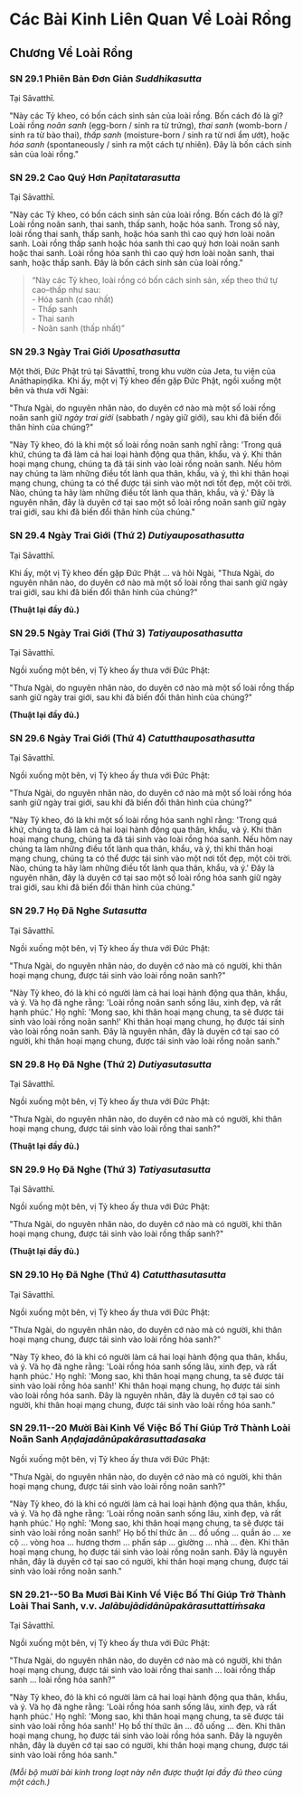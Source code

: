 # Các Bài Kinh Liên Quan Về Loài Rồng

<!--pg-->
## Chương Về Loài Rồng

### SN 29.1 Phiên Bản Đơn Giản *Suddhikasutta*

Tại Sāvatthī.

"Này các Tỷ kheo, có bốn cách sinh sản của loài rồng. Bốn cách đó là gì? Loài rồng *noãn sanh* (egg-born / sinh ra từ trứng), *thai sanh* (womb-born / sinh ra từ bào thai), *thấp sanh* (moisture-born / sinh ra từ nơi ẩm ướt), hoặc *hóa sanh* (spontaneously / sinh ra một cách tự nhiên). Đây là bốn cách sinh sản của loài rồng."

<!--pg-->
### SN 29.2 Cao Quý Hơn *Paṇītatarasutta*

Tại Sāvatthī.

"Này các Tỷ kheo, có bốn cách sinh sản của loài rồng. Bốn cách đó là gì? Loài rồng noãn sanh, thai sanh, thấp sanh, hoặc hóa sanh. Trong số này, loài rồng thai sanh, thấp sanh, hoặc hóa sanh thì cao quý hơn loài noãn sanh. Loài rồng thấp sanh hoặc hóa sanh thì cao quý hơn loài noãn sanh hoặc thai sanh. Loài rồng hóa sanh thì cao quý hơn loài noãn sanh, thai sanh, hoặc thấp sanh. Đây là bốn cách sinh sản của loài rồng."

>“Này các Tỷ kheo, loài rồng có bốn cách sinh sản, xếp theo thứ tự cao–thấp như sau:\
> \- Hóa sanh (cao nhất)\
> \- Thấp sanh\
> \- Thai sanh\
> \- Noãn sanh (thấp nhất)”

<!--pg-->
### SN 29.3 Ngày Trai Giới *Uposathasutta*

Một thời, Đức Phật trú tại Sāvatthī, trong khu vườn của Jeta, tu viện của Anāthapiṇḍika. Khi ấy, một vị Tỷ kheo đến gặp Đức Phật, ngồi xuống một bên và thưa với Ngài:

"Thưa Ngài, do nguyên nhân nào, do duyên cớ nào mà một số loài rồng noãn sanh giữ *ngày trai giới* (sabbath / ngày giữ giới), sau khi đã biến đổi thân hình của chúng?"

"Này Tỷ kheo, đó là khi một số loài rồng noãn sanh nghĩ rằng: 'Trong quá khứ, chúng ta đã làm cả hai loại hành động qua thân, khẩu, và ý. Khi thân hoại mạng chung, chúng ta đã tái sinh vào loài rồng noãn sanh. Nếu hôm nay chúng ta làm những điều tốt lành qua thân, khẩu, và ý, thì khi thân hoại mạng chung, chúng ta có thể được tái sinh vào một nơi tốt đẹp, một cõi trời. Nào, chúng ta hãy làm những điều tốt lành qua thân, khẩu, và ý.' Đây là nguyên nhân, đây là duyên cớ tại sao một số loài rồng noãn sanh giữ ngày trai giới, sau khi đã biến đổi thân hình của chúng."

<!--pg-->
### SN 29.4 Ngày Trai Giới (Thứ 2) *Dutiyauposathasutta*

Tại Sāvatthī.

Khi ấy, một vị Tỷ kheo đến gặp Đức Phật ... và hỏi Ngài, "Thưa Ngài, do nguyên nhân nào, do duyên cớ nào mà một số loài rồng thai sanh giữ ngày trai giới, sau khi đã biến đổi thân hình của chúng?"

**(Thuật lại đầy đủ.)**

<!--pg-->
### SN 29.5 Ngày Trai Giới (Thứ 3) *Tatiyauposathasutta*

Tại Sāvatthī.

Ngồi xuống một bên, vị Tỷ kheo ấy thưa với Đức Phật:

"Thưa Ngài, do nguyên nhân nào, do duyên cớ nào mà một số loài rồng thấp sanh giữ ngày trai giới, sau khi đã biến đổi thân hình của chúng?"

**(Thuật lại đầy đủ.)**

<!--pg-->
### SN 29.6 Ngày Trai Giới (Thứ 4) *Catutthauposathasutta*

Tại Sāvatthī.

Ngồi xuống một bên, vị Tỷ kheo ấy thưa với Đức Phật:

"Thưa Ngài, do nguyên nhân nào, do duyên cớ nào mà một số loài rồng hóa sanh giữ ngày trai giới, sau khi đã biến đổi thân hình của chúng?"

"Này Tỷ kheo, đó là khi một số loài rồng hóa sanh nghĩ rằng: 'Trong quá khứ, chúng ta đã làm cả hai loại hành động qua thân, khẩu, và ý. Khi thân hoại mạng chung, chúng ta đã tái sinh vào loài rồng hóa sanh. Nếu hôm nay chúng ta làm những điều tốt lành qua thân, khẩu, và ý, thì khi thân hoại mạng chung, chúng ta có thể được tái sinh vào một nơi tốt đẹp, một cõi trời. Nào, chúng ta hãy làm những điều tốt lành qua thân, khẩu, và ý.' Đây là nguyên nhân, đây là duyên cớ tại sao một số loài rồng hóa sanh giữ ngày trai giới, sau khi đã biến đổi thân hình của chúng."

<!--pg-->
### SN 29.7 Họ Đã Nghe *Sutasutta*

Tại Sāvatthī.

Ngồi xuống một bên, vị Tỷ kheo ấy thưa với Đức Phật:

"Thưa Ngài, do nguyên nhân nào, do duyên cớ nào mà có người, khi thân hoại mạng chung, được tái sinh vào loài rồng noãn sanh?"

"Này Tỷ kheo, đó là khi có người làm cả hai loại hành động qua thân, khẩu, và ý. Và họ đã nghe rằng: 'Loài rồng noãn sanh sống lâu, xinh đẹp, và rất hạnh phúc.' Họ nghĩ: 'Mong sao, khi thân hoại mạng chung, ta sẽ được tái sinh vào loài rồng noãn sanh!' Khi thân hoại mạng chung, họ được tái sinh vào loài rồng noãn sanh. Đây là nguyên nhân, đây là duyên cớ tại sao có người, khi thân hoại mạng chung, được tái sinh vào loài rồng noãn sanh."

<!--pg-->
### SN 29.8 Họ Đã Nghe (Thứ 2) *Dutiyasutasutta*

Tại Sāvatthī.

Ngồi xuống một bên, vị Tỷ kheo ấy thưa với Đức Phật:

"Thưa Ngài, do nguyên nhân nào, do duyên cớ nào mà có người, khi thân hoại mạng chung, được tái sinh vào loài rồng thai sanh?"

**(Thuật lại đầy đủ.)**

<!--pg-->
### SN 29.9 Họ Đã Nghe (Thứ 3) *Tatiyasutasutta*

Tại Sāvatthī.

Ngồi xuống một bên, vị Tỷ kheo ấy thưa với Đức Phật:

"Thưa Ngài, do nguyên nhân nào, do duyên cớ nào mà có người, khi thân hoại mạng chung, được tái sinh vào loài rồng thấp sanh?"

**(Thuật lại đầy đủ.)**

<!--pg-->
### SN 29.10 Họ Đã Nghe (Thứ 4) *Catutthasutasutta*

Tại Sāvatthī.

Ngồi xuống một bên, vị Tỷ kheo ấy thưa với Đức Phật:

"Thưa Ngài, do nguyên nhân nào, do duyên cớ nào mà có người, khi thân hoại mạng chung, được tái sinh vào loài rồng hóa sanh?"

"Này Tỷ kheo, đó là khi có người làm cả hai loại hành động qua thân, khẩu, và ý. Và họ đã nghe rằng: 'Loài rồng hóa sanh sống lâu, xinh đẹp, và rất hạnh phúc.' Họ nghĩ: 'Mong sao, khi thân hoại mạng chung, ta sẽ được tái sinh vào loài rồng hóa sanh!' Khi thân hoại mạng chung, họ được tái sinh vào loài rồng hóa sanh. Đây là nguyên nhân, đây là duyên cớ tại sao có người, khi thân hoại mạng chung, được tái sinh vào loài rồng hóa sanh."

<!--pg-->
### SN 29.11--20 Mười Bài Kinh Về Việc Bố Thí Giúp Trở Thành Loài Noãn Sanh *Aṇḍajadānūpakārasuttadasaka*

Ngồi xuống một bên, vị Tỷ kheo ấy thưa với Đức Phật:

"Thưa Ngài, do nguyên nhân nào, do duyên cớ nào mà có người, khi thân hoại mạng chung, được tái sinh vào loài rồng noãn sanh?"

"Này Tỷ kheo, đó là khi có người làm cả hai loại hành động qua thân, khẩu, và ý. Và họ đã nghe rằng: 'Loài rồng noãn sanh sống lâu, xinh đẹp, và rất hạnh phúc.' Họ nghĩ: 'Mong sao, khi thân hoại mạng chung, ta sẽ được tái sinh vào loài rồng noãn sanh!' Họ bố thí thức ăn ... đồ uống ... quần áo ... xe cộ ... vòng hoa ... hương thơm ... phấn sáp ... giường ... nhà ... đèn. Khi thân hoại mạng chung, họ được tái sinh vào loài rồng noãn sanh. Đây là nguyên nhân, đây là duyên cớ tại sao có người, khi thân hoại mạng chung, được tái sinh vào loài rồng noãn sanh."

<!--pg-->
### SN 29.21--50 Ba Mươi Bài Kinh Về Việc Bố Thí Giúp Trở Thành Loài Thai Sanh, v.v. *Jalābujādidānūpakārasuttattiṁsaka*

Tại Sāvatthī.

Ngồi xuống một bên, vị Tỷ kheo ấy thưa với Đức Phật:

"Thưa Ngài, do nguyên nhân nào, do duyên cớ nào mà có người, khi thân hoại mạng chung, được tái sinh vào loài rồng thai sanh ... loài rồng thấp sanh ... loài rồng hóa sanh?"

"Này Tỷ kheo, đó là khi có người làm cả hai loại hành động qua thân, khẩu, và ý. Và họ đã nghe rằng: 'Loài rồng hóa sanh sống lâu, xinh đẹp, và rất hạnh phúc.' Họ nghĩ: 'Mong sao, khi thân hoại mạng chung, ta sẽ được tái sinh vào loài rồng hóa sanh!' Họ bố thí thức ăn ... đồ uống ... đèn. Khi thân hoại mạng chung, họ được tái sinh vào loài rồng hóa sanh. Đây là nguyên nhân, đây là duyên cớ tại sao có người, khi thân hoại mạng chung, được tái sinh vào loài rồng hóa sanh."

*(Mỗi bộ mười bài kinh trong loạt này nên được thuật lại đầy đủ theo cùng một cách.)*